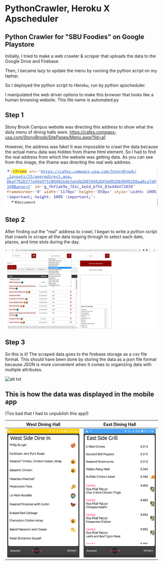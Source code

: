 # PythonCrawler, Heroku X Apscheduler
## Python Crawler for "SBU Foodies" on Google Playstore 
Initially, I tried to make a web crawler & scraper that uploads the data to the Google Drive and Firebase.

Then, I became lazy to update the menu by running the python script on my laptop.

So I deployed the python script to Heroku, run by python apscheduler. 

I manipulated the web driver options to make this browser that looks like a human browsing website. This file name is automated.py



## Step 1
Stony Brook Campus website was directing this address to show what the daily menu of dining halls were.
https://cafes.compass-usa.com/StonyBrook/SitePages/Menu.aspx?lid=a1

However, the address was fake!
It was impossible to crawl the data because the actual menu data was hidden from iframe html element.
So I had to find the real address from which the website was getting data.
As you can see from this image, the iframe was directing the real web address.

![alt txt](https://github.com/TheoSeo93/PythonCrawler/blob/master/crawl_2.PNG)


## Step 2
After finding out the "real" address to crawl, I began to write a python script that crawls to scrape all the data looping through to select each date, places, and time slots during the day.

![alt txt](https://github.com/TheoSeo93/PythonCrawler/blob/master/crawl_1.png)


## Step 3
So this is it!
The scraped data goes to the firebase storage as a csv file format.
This should have been done by storing the data as a json file format because JSON is more convenient when it comes to organizing data with multiple attributes.

![alt txt](https://github.com/TheoSeo93/PythonCrawler/blob/master/giphy.gif)


## This is how the data was displayed in the mobile app
(Too bad that I had to unpublish this app!)

West Dining Hall             | East Dining Hall
:-------------------------:|:-------------------------:
![alt txt](https://github.com/TheoSeo93/PythonCrawler/blob/master/2.webp) |  ![alt txt](https://github.com/TheoSeo93/PythonCrawler/blob/master/3.webp)






      
